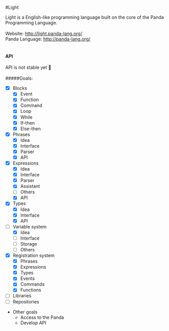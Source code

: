 #Light

Light is a English-like programming language built on the core of the Panda Programming Language.
<br>
<br>
Website: http://light.panda-lang.org/
<br>
Panda Language: http://panda-lang.org/
<br>
<br>
#### API
API is not stable yet :red_circle:
<br>
<br>
#####Goals:
- [x] Blocks
  - [x] Event
  - [x] Function
  - [x] Command
  - [x] Loop
  - [x] While
  - [x] If-then
  - [x] Else-then
- [x] Phrases
  - [x] Idea
  - [x] Interface
  - [x] Parser
  - [x] API
- [x] Expressions
  - [x] Idea
  - [x] Interface
  - [x] Parser
  - [x] Assistant
  - [ ] Others
  - [x] API
- [x] Types
  - [x] Idea
  - [x] Interface
  - [x] API
- [ ] Variable system
  - [x] Idea
  - [ ] Interface
  - [ ] Storage
  - [ ] Others
- [x] Registration system
  - [x] Phrases
  - [x] Expressions
  - [x] Types
  - [x] Events
  - [x] Commands
  - [x] Functions
- [ ] Libraries
- [ ] Repositories
- Other goals
  - Access to the Panda
  - Develop API
